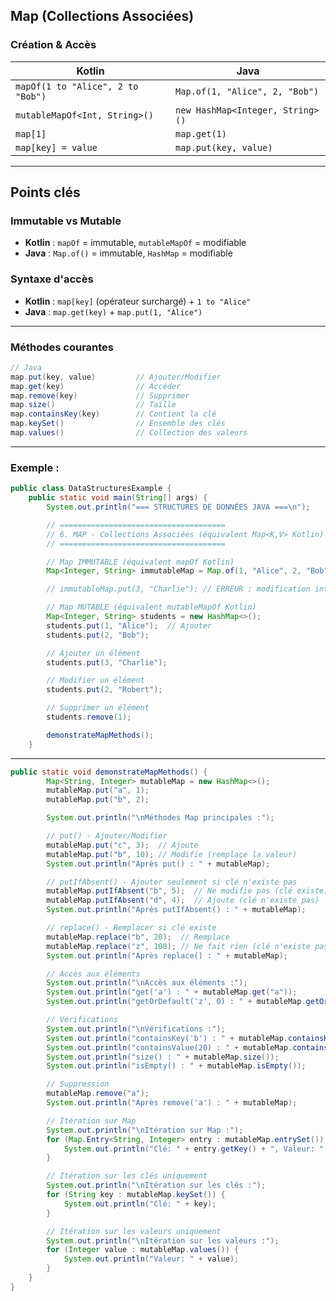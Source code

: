 ## Map (Collections Associées)

### **Création & Accès**

| **Kotlin**                        | **Java**                         |
| --------------------------------- | -------------------------------- |
| `mapOf(1 to "Alice", 2 to "Bob")` | `Map.of(1, "Alice", 2, "Bob")`   |
| `mutableMapOf<Int, String>()`     | `new HashMap<Integer, String>()` |
| `map[1]`                          | `map.get(1)`                     |
| `map[key] = value`                | `map.put(key, value)`            |

---

## Points clés

### **Immutable vs Mutable**

- **Kotlin** : `mapOf` = immutable, `mutableMapOf` = modifiable
- **Java** : `Map.of()` = immutable, `HashMap` = modifiable

### **Syntaxe d'accès**

- **Kotlin** : `map[key]` (opérateur surchargé) + `1 to "Alice"`
- **Java** : `map.get(key)` + `map.put(1, "Alice")`

---

### **Méthodes courantes**

```java
// Java
map.put(key, value)         // Ajouter/Modifier
map.get(key)                // Accéder
map.remove(key)             // Supprimer
map.size()                  // Taille
map.containsKey(key)        // Contient la clé
map.keySet()                // Ensemble des clés
map.values()                // Collection des valeurs
```

---

### Exemple :

```java
public class DataStructuresExample {
    public static void main(String[] args) {
        System.out.println("=== STRUCTURES DE DONNÉES JAVA ===\n");

        // =====================================
        // 6. MAP - Collections Associées (équivalent Map<K,V> Kotlin)
        // =====================================

        // Map IMMUTABLE (équivalent mapOf Kotlin)
        Map<Integer, String> immutableMap = Map.of(1, "Alice", 2, "Bob");

        // immutableMap.put(3, "Charlie"); // ERREUR : modification interdite

        // Map MUTABLE (équivalent mutableMapOf Kotlin)
        Map<Integer, String> students = new HashMap<>();
        students.put(1, "Alice");  // Ajouter
        students.put(2, "Bob");

        // Ajouter un élément
        students.put(3, "Charlie");

        // Modifier un élément
        students.put(2, "Robert");

        // Supprimer un élément
        students.remove(1);

        demonstrateMapMethods();
    }
```
---

```java
public static void demonstrateMapMethods() {
        Map<String, Integer> mutableMap = new HashMap<>();
        mutableMap.put("a", 1);
        mutableMap.put("b", 2);

        System.out.println("\nMéthodes Map principales :");

        // put() - Ajouter/Modifier
        mutableMap.put("c", 3);  // Ajoute
        mutableMap.put("b", 10); // Modifie (remplace la valeur)
        System.out.println("Après put() : " + mutableMap);

        // putIfAbsent() - Ajouter seulement si clé n'existe pas
        mutableMap.putIfAbsent("b", 5);  // Ne modifie pas (clé existe)
        mutableMap.putIfAbsent("d", 4);  // Ajoute (clé n'existe pas)
        System.out.println("Après putIfAbsent() : " + mutableMap);

        // replace() - Remplacer si clé existe
        mutableMap.replace("b", 20);  // Remplace
        mutableMap.replace("z", 100); // Ne fait rien (clé n'existe pas)
        System.out.println("Après replace() : " + mutableMap);

        // Accès aux éléments
        System.out.println("\nAccès aux éléments :");
        System.out.println("get('a') : " + mutableMap.get("a"));
        System.out.println("getOrDefault('z', 0) : " + mutableMap.getOrDefault("z", 0));

        // Vérifications
        System.out.println("\nVérifications :");
        System.out.println("containsKey('b') : " + mutableMap.containsKey("b"));
        System.out.println("containsValue(20) : " + mutableMap.containsValue(20));
        System.out.println("size() : " + mutableMap.size());
        System.out.println("isEmpty() : " + mutableMap.isEmpty());

        // Suppression
        mutableMap.remove("a");
        System.out.println("Après remove('a') : " + mutableMap);

        // Itération sur Map
        System.out.println("\nItération sur Map :");
        for (Map.Entry<String, Integer> entry : mutableMap.entrySet()) {
            System.out.println("Clé: " + entry.getKey() + ", Valeur: " + entry.getValue());
        }

        // Itération sur les clés uniquement
        System.out.println("\nItération sur les clés :");
        for (String key : mutableMap.keySet()) {
            System.out.println("Clé: " + key);
        }

        // Itération sur les valeurs uniquement
        System.out.println("\nItération sur les valeurs :");
        for (Integer value : mutableMap.values()) {
            System.out.println("Valeur: " + value);
        }
    }
}
```
